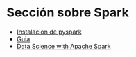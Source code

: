 # Sección sobre Spark
* [Instalacion de pyspark](https://spark.apache.org/docs/latest/api/python/getting_started/install.html)
* [Guia](https://spark.apache.org/docs/latest/index.html)
* [Data Science with Apache Spark](https://george-jen.gitbook.io/data-science-and-apache-spark/)

